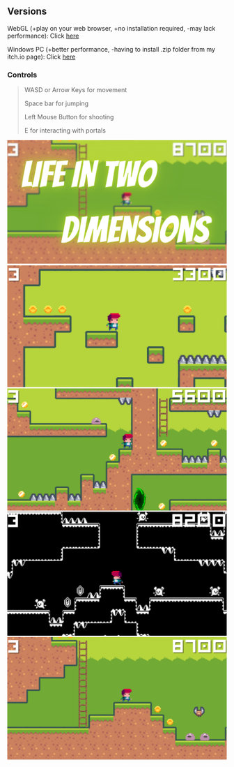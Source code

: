 ## Versions

WebGL (+play on your web browser, +no installation required, -may lack performance): Click [here](https://yettyo.github.io/LifeInTwoDimensions/WebGLBuild/index.html)

Windows PC (+better performance, -having to install .zip folder from my itch.io page): Click [here](https://yetty0.itch.io/lifeintwodimensions)

### Controls
> WASD or Arrow Keys for movement
> 
> Space bar for jumping
> 
> Left Mouse Button for shooting
> 
> E for interacting with portals

![In Game Screenshots](https://github.com/yettyo/LifeInTwoDimensions/blob/main/Screenshots/LifeInTwoDimensions.png?raw=true)
![In Game Screenshots](https://github.com/yettyo/LifeInTwoDimensions/blob/main/Screenshots/ingamess1.png?raw=true)
![In Game Screenshots](https://github.com/yettyo/LifeInTwoDimensions/blob/main/Screenshots/ingamess2.png?raw=true)
![In Game Screenshots](https://github.com/yettyo/LifeInTwoDimensions/blob/main/Screenshots/ingamess3.png?raw=true)
![In Game Screenshots](https://github.com/yettyo/LifeInTwoDimensions/blob/main/Screenshots/ingamess4.png?raw=true)
